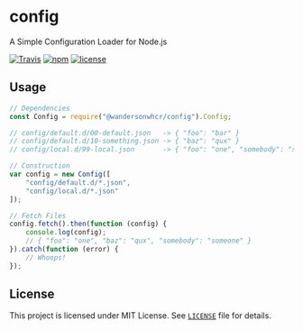 # config

A Simple Configuration Loader for Node.js

[![Travis](https://img.shields.io/travis/wandersonwhcr/node-config.svg)](https://travis-ci.org/wandersonwhcr/node-config)
[![npm](https://img.shields.io/npm/v/@wandersonwhcr/config.svg)](https://www.npmjs.com/package/@wandersonwhcr/config)
[![license](https://img.shields.io/github/license/wandersonwhcr/node-config.svg)](https://github.com/wandersonwhcr/node-config/blob/master/LICENSE)

## Usage

```js
// Dependencies
const Config = require("@wandersonwhcr/config").Config;

// config/default.d/00-default.json   -> { "foo": "bar" }
// config/default.d/10-something.json -> { "baz": "qux" }
// config/local.d/99-local.json       -> { "foo": "one", "somebody": "someone" }

// Construction
var config = new Config([
    "config/default.d/*.json",
    "config/local.d/*.json"
]);

// Fetch Files
config.fetch().then(function (config) {
    console.log(config);
    // { "foo": "one", "baz": "qux", "somebody": "someone" }
}).catch(function (error) {
    // Whoops!
});
```

## License

This project is licensed under MIT License. See
[`LICENSE`](//github.com/wandersonwhcr/node-config/blob/master/LICENSE)
file for details.

